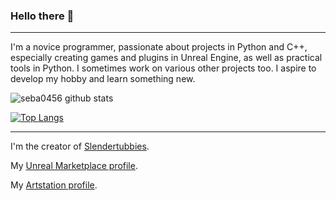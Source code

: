 ### Hello there 👋
---
I'm a novice programmer, passionate about projects in Python and C++, especially creating games and plugins in Unreal Engine, as well as practical tools in Python. I sometimes work on various other projects too. I aspire to develop my hobby and learn something new.

![seba0456 github stats](https://github-readme-stats.vercel.app/api?username=seba0456&show_icons=true&hide_border=true)

[![Top Langs](https://github-readme-stats-git-masterrstaa-rickstaa.vercel.app/api/top-langs/?username=seba0456)](https://github.com/anuraghazra/github-readme-stats)

---

I'm the creator of [Slendertubbies](https://seba0456.itch.io/slendertubbies).

My [Unreal Marketplace profile](https://www.unrealengine.com/marketplace/en-US/profile/seba0456?count=20&sortBy=effectiveDate&sortDir=DESC&start=0).

My [Artstation profile](https://www.artstation.com/seba0456).
